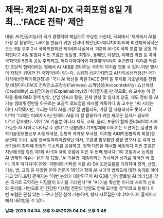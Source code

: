 # **제목: 제2회 AI-DX 국회포럼 8일 개최…'FACE 전략' 제안**

  내용: AI(인공지능)이 국가 경쟁력의 핵심으로 부상한 가운데, 국회에서 '세계에서 AI를 가장 잘 활용하는 나라'를 만들기 위한 전략이 제안된다.메디치미디어와 피렌체의식탁은 오는 8일 오후 2시 국회의원회관 제3세미나실에서 '제2회 AI-DX 국회 포럼'을 공동 개최한다고 4일 밝혔다.이번 포럼은 정동영, 최형두, 용혜인, 이정헌, 이해민 의원 등 여야 국회의원 5인이 공동 주최하고, 메디치미디어와 피렌체의식탁이 주관한다. 여야를 막론한 초당적 협력이라는 점에서 AI 시대를 준비하는 국회의 의지를 엿볼 수 있다.이번 행사의 좌장은 김병관 전 국회의원이 맡는다. 송경희 성균관대학교 AI신뢰성센터장(전 국가지식재산전략기획단장)은 '국가 AI 혁신을 위한 FACE 전략'을 주제로 기조발제를 진행할 예정이다.FACE 전략은△공정성(Fairness) △책임성(Accountability) △신뢰성(Credibility) △설명가능성(Explainability)의 머리글자를 딴 것으로, 송 교수는 이 전략을 통해 R&D 정책 방향, 산업 인프라 활용, 인재 양성 및 일자리 창출, 제도 정비 등 AI 기술 생태계 전반을 아우르는 포괄적 로드맵을 제시할 계획이다.송 교수는 "AI 시대는 이미 시작됐지만, 우리는 아직 AI를 가장 잘 만들지도, 가장 잘 사용하지도 못하고 있다"며 "이제는 미래가 아닌 현재의 AI를 더 잘 활용하기 위한 새로운 질서가 필요하다"고 강조했다. 이어 "AI 기술뿐 아니라 제도, 교육, 윤리, 포용이 함께 준비되어야 지속 가능한 AI 사회로 나아갈 수 있다"고 덧붙였다.기조발제에 이어지는 토론에는 김경만 과학기술정보통신부 AI정책국장, 김병학 카카오 부사장, 이지형 AI대학원협의회 회장(성균관대 교수), 김왕 한국일자리지원재단 이사, 고환경 법무법인 광장 변호사 등 각계 전문가들이 참여해 현장의 목소리를 공유하고, 정책 대안을 제시할 예정이다.이번 포럼은 지난해 9월 열린 제1회 AI-DX 국회 포럼에 이은 두 번째 행사다. 1회 포럼에서 논의된 AI 법제화 이슈는 같은 해 12월, 'AI 기본법' 제정이라는 가시적인 성과로 이어진 바 있다. 이후 메디치미디어와 피렌체의식탁은 매달 AI-DX 조찬포럼을 개최하며 정책, 산업, 기술, 법, 교육 등 다양한 분야 전문가 16인과 함께 AI 시대의 법제도에 대한 숙의를 이어가고 있다.포럼 관계자는 "이번 논의가 대한민국이 AI G3를 넘어 글로벌 AI 리더십을 갖춘 국가로 도약하는 디딤돌이 되기를 기대한다"며 "AI 기술 확산뿐 아니라 사회적 신뢰와 윤리를 기반으로 한 건강한 디지털 전환의 방향도 함께 모색할 것"이라고 밝혔다.이번 포럼은 관심 있는 누구나 현장 참석 가능하며, 행사 자료집은 메디치미디어 홈페이지에서 내려받을 수 있다.

  **날짜: 2025.04.04. 오후 3:452025.04.04. 오후 3:46**